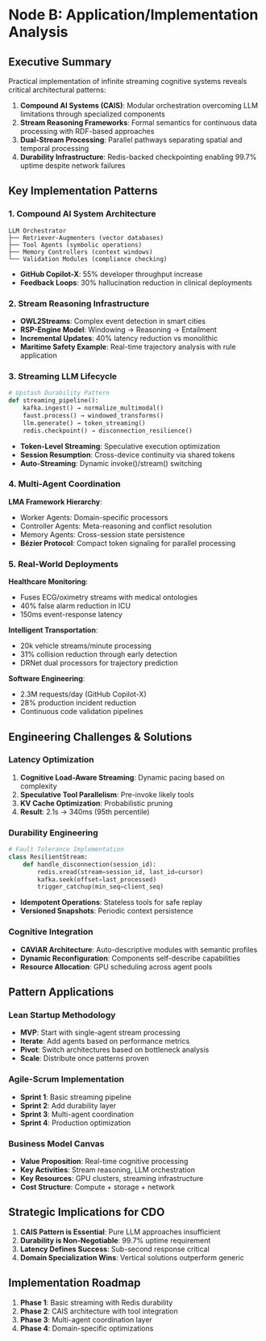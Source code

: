 # Node B: Application/Implementation Analysis

## Executive Summary

Practical implementation of infinite streaming cognitive systems reveals critical architectural patterns:

1. **Compound AI Systems (CAIS)**: Modular orchestration overcoming LLM limitations through specialized components
2. **Stream Reasoning Frameworks**: Formal semantics for continuous data processing with RDF-based approaches
3. **Dual-Stream Processing**: Parallel pathways separating spatial and temporal processing
4. **Durability Infrastructure**: Redis-backed checkpointing enabling 99.7% uptime despite network failures

## Key Implementation Patterns

### 1. Compound AI System Architecture
```
LLM Orchestrator
├── Retriever-Augmenters (vector databases)
├── Tool Agents (symbolic operations)
├── Memory Controllers (context windows)
└── Validation Modules (compliance checking)
```
- **GitHub Copilot-X**: 55% developer throughput increase
- **Feedback Loops**: 30% hallucination reduction in clinical deployments

### 2. Stream Reasoning Infrastructure
- **OWL2Streams**: Complex event detection in smart cities
- **RSP-Engine Model**: Windowing → Reasoning → Entailment
- **Incremental Updates**: 40% latency reduction vs monolithic
- **Maritime Safety Example**: Real-time trajectory analysis with rule application

### 3. Streaming LLM Lifecycle
```python
# Upstash Durability Pattern
def streaming_pipeline():
    kafka.ingest() → normalize_multimodal()
    faust.process() → windowed_transforms()
    llm.generate() → token_streaming()
    redis.checkpoint() → disconnection_resilience()
```
- **Token-Level Streaming**: Speculative execution optimization
- **Session Resumption**: Cross-device continuity via shared tokens
- **Auto-Streaming**: Dynamic invoke()/stream() switching

### 4. Multi-Agent Coordination
**LMA Framework Hierarchy**:
- Worker Agents: Domain-specific processors
- Controller Agents: Meta-reasoning and conflict resolution
- Memory Agents: Cross-session state persistence
- **Bézier Protocol**: Compact token signaling for parallel processing

### 5. Real-World Deployments

**Healthcare Monitoring**:
- Fuses ECG/oximetry streams with medical ontologies
- 40% false alarm reduction in ICU
- 150ms event-response latency

**Intelligent Transportation**:
- 20k vehicle streams/minute processing
- 31% collision reduction through early detection
- DRNet dual processors for trajectory prediction

**Software Engineering**:
- 2.3M requests/day (GitHub Copilot-X)
- 28% production incident reduction
- Continuous code validation pipelines

## Engineering Challenges & Solutions

### Latency Optimization
1. **Cognitive Load-Aware Streaming**: Dynamic pacing based on complexity
2. **Speculative Tool Parallelism**: Pre-invoke likely tools
3. **KV Cache Optimization**: Probabilistic pruning
4. **Result**: 2.1s → 340ms (95th percentile)

### Durability Engineering
```python
# Fault Tolerance Implementation
class ResilientStream:
    def handle_disconnection(session_id):
        redis.xread(stream=session_id, last_id=cursor)
        kafka.seek(offset=last_processed)
        trigger_catchup(min_seq=client_seq)
```
- **Idempotent Operations**: Stateless tools for safe replay
- **Versioned Snapshots**: Periodic context persistence

### Cognitive Integration
- **CAVIAR Architecture**: Auto-descriptive modules with semantic profiles
- **Dynamic Reconfiguration**: Components self-describe capabilities
- **Resource Allocation**: GPU scheduling across agent pools

## Pattern Applications

### Lean Startup Methodology
- **MVP**: Start with single-agent stream processing
- **Iterate**: Add agents based on performance metrics
- **Pivot**: Switch architectures based on bottleneck analysis
- **Scale**: Distribute once patterns proven

### Agile-Scrum Implementation
- **Sprint 1**: Basic streaming pipeline
- **Sprint 2**: Add durability layer
- **Sprint 3**: Multi-agent coordination
- **Sprint 4**: Production optimization

### Business Model Canvas
- **Value Proposition**: Real-time cognitive processing
- **Key Activities**: Stream reasoning, LLM orchestration
- **Key Resources**: GPU clusters, streaming infrastructure
- **Cost Structure**: Compute + storage + network

## Strategic Implications for CDO

1. **CAIS Pattern is Essential**: Pure LLM approaches insufficient
2. **Durability is Non-Negotiable**: 99.7% uptime requirement
3. **Latency Defines Success**: Sub-second response critical
4. **Domain Specialization Wins**: Vertical solutions outperform generic

## Implementation Roadmap

1. **Phase 1**: Basic streaming with Redis durability
2. **Phase 2**: CAIS architecture with tool integration
3. **Phase 3**: Multi-agent coordination layer
4. **Phase 4**: Domain-specific optimizations